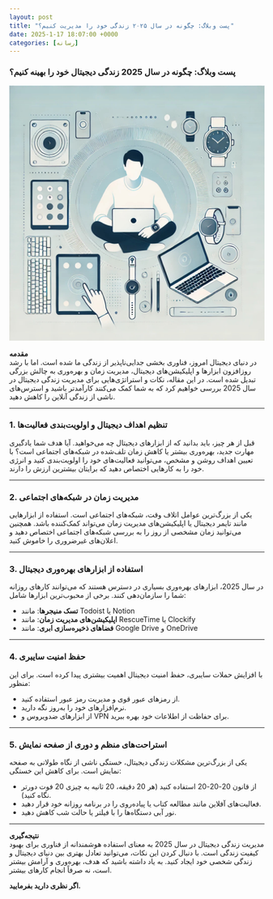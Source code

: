 ```yaml
---
layout: post
title: "پست وبلاگ: چگونه در سال ۲۰۲۵ زندگی خود را مدیریت کنیم؟"
date: 2025-1-17 18:07:00 +0000
categories: [رسانه]
---
```

### **پست وبلاگ: چگونه در سال 2025 زندگی دیجیتال خود را بهینه کنیم؟**


![تصویری مدرن از یک فرد که با دستگاه‌های دیجیتال مثل لپ‌تاپ، موبایل و ساعت هوشمند کار می‌کند، در پس‌زمینه‌ای مینیمال با رنگ‌های روشن و مدرن مثل سفید و آبی روشن . این تصویر می‌تواند حس پیشرفت و تکنولوژی را القا کند.](/img/22d2cc7e0a.jpg)


**مقدمه**  
در دنیای دیجیتال امروز، فناوری بخشی جدایی‌ناپذیر از زندگی ما شده است. اما با رشد روزافزون ابزارها و اپلیکیشن‌های دیجیتال، مدیریت زمان و بهره‌وری به چالش بزرگی تبدیل شده است. در این مقاله، نکات و استراتژی‌هایی برای مدیریت زندگی دیجیتال در سال 2025 بررسی خواهیم کرد که به شما کمک می‌کنند کارآمدتر باشید و استرس‌های ناشی از زندگی آنلاین را کاهش دهید.

---

### **1. تنظیم اهداف دیجیتال و اولویت‌بندی فعالیت‌ها**
قبل از هر چیز، باید بدانید که از ابزارهای دیجیتال چه می‌خواهید. آیا هدف شما یادگیری مهارت جدید، بهره‌وری بیشتر یا کاهش زمان تلف‌شده در شبکه‌های اجتماعی است؟ با تعیین اهداف روشن و مشخص، می‌توانید فعالیت‌های خود را اولویت‌بندی کنید و انرژی خود را به کارهایی اختصاص دهید که برایتان بیشترین ارزش را دارند.

---

### **2. مدیریت زمان در شبکه‌های اجتماعی**
یکی از بزرگ‌ترین عوامل اتلاف وقت، شبکه‌های اجتماعی است. استفاده از ابزارهایی مانند تایمر دیجیتال یا اپلیکیشن‌های مدیریت زمان می‌تواند کمک‌کننده باشد. همچنین می‌توانید زمان مشخصی از روز را به بررسی شبکه‌های اجتماعی اختصاص دهید و اعلان‌های غیرضروری را خاموش کنید.

---

### **3. استفاده از ابزارهای بهره‌وری دیجیتال**
در سال 2025، ابزارهای بهره‌وری بسیاری در دسترس هستند که می‌توانند کارهای روزانه شما را سازمان‌دهی کنند. برخی از محبوب‌ترین ابزارها شامل:  
- **تسک منیجرها**: مانند Todoist یا Notion  
- **اپلیکیشن‌های مدیریت زمان**: مانند RescueTime یا Clockify  
- **فضاهای ذخیره‌سازی ابری**: مانند Google Drive و OneDrive  

---

### **4. حفظ امنیت سایبری**
با افزایش حملات سایبری، حفظ امنیت دیجیتال اهمیت بیشتری پیدا کرده است. برای این منظور:  
- از رمزهای عبور قوی و مدیریت رمز عبور استفاده کنید.  
- نرم‌افزارهای خود را به‌روز نگه دارید.  
- از ابزارهای ضدویروس و VPN برای حفاظت از اطلاعات خود بهره ببرید.

---

### **5. استراحت‌های منظم و دوری از صفحه نمایش**
یکی از بزرگ‌ترین مشکلات زندگی دیجیتال، خستگی ناشی از نگاه طولانی به صفحه نمایش است. برای کاهش این خستگی:  
- از قانون 20-20-20 استفاده کنید (هر 20 دقیقه، 20 ثانیه به چیزی 20 فوت دورتر نگاه کنید).  
- فعالیت‌های آفلاین مانند مطالعه کتاب یا پیاده‌روی را در برنامه روزانه خود قرار دهید.  
- نور آبی دستگاه‌ها را با فیلتر یا حالت شب کاهش دهید.

---

**نتیجه‌گیری**  
مدیریت زندگی دیجیتال در سال 2025 به معنای استفاده هوشمندانه از فناوری برای بهبود کیفیت زندگی است. با دنبال کردن این نکات، می‌توانید تعادل بهتری بین دنیای دیجیتال و زندگی شخصی خود ایجاد کنید. به یاد داشته باشید که هدف، بهره‌وری و آرامش بیشتر است، نه صرفاً انجام کارهای بیشتر.

**اگر نظری دارید بفرمایید.**
